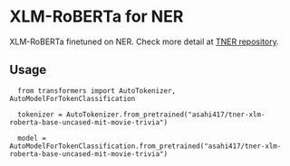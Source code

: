 # XLM-RoBERTa for NER
XLM-RoBERTa finetuned on NER. Check more detail at [TNER repository](https://github.com/asahi417/tner).

## Usage
```
  from transformers import AutoTokenizer, AutoModelForTokenClassification
  
  tokenizer = AutoTokenizer.from_pretrained("asahi417/tner-xlm-roberta-base-uncased-mit-movie-trivia")
  
  model = AutoModelForTokenClassification.from_pretrained("asahi417/tner-xlm-roberta-base-uncased-mit-movie-trivia")
 ```